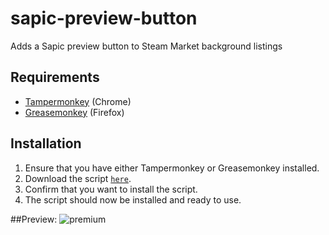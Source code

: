 # sapic-preview-button
Adds a Sapic preview button to Steam Market background listings

## Requirements
* [Tampermonkey](https://chrome.google.com/webstore/detail/tampermonkey/dhdgffkkebhmkfjojejmpbldmpobfkfo?hl=en) (Chrome)
* [Greasemonkey](https://addons.mozilla.org/en-us/firefox/addon/greasemonkey/) (Firefox)

## Installation
1. Ensure that you have either Tampermonkey or Greasemonkey installed.
2. Download the script [`here`](https://github.com/theoddball/sapic-preview-button/raw/master/sapic-preview-button.user.js).
3. Confirm that you want to install the script.
4. The script should now be installed and ready to use.

##Preview:
![premium](http://i.oddball.tf/70MDd.gif?raw=true)
